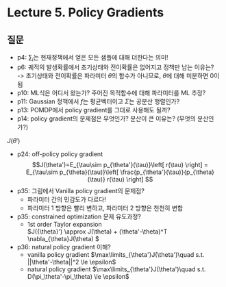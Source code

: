 # Lecture 5. Policy Gradients

## 질문
- p4: $\sum_i$는 현재정책에서 얻은 모든 샘플에 대해 더한다는 의미!
- p6: 궤적의 발생확률에서 초기상태와 전이확률은 없어지고 정책만 남는 이유는?  
  -> 초기상태와 전이확률은 파라미터 $\theta$의 함수가 아니므로, $\theta$에 대해 미분하면 0이 됨
- p10: ML식은 어디서 왔는가? 주어진 목적함수에 대해 파라미터를 ML 추정?
- p11: Gaussian 정책에서 $f$는 평균벡터이고 $\Sigma$는 공분산 행렬인가?
- p13: POMDP에서 policy gradient를 그대로 사용해도 될까?
- p14: policy gradient의 문제점은 무엇인가? 분산이 큰 이유는? (무엇의 분산인가?)

$J(\theta')$
  
- p24: off-policy policy gradient
  $$J(\theta')=E_{\tau\sim p_{\theta'}(\tau)}\left[ r(\tau) \right]
  = E_{\tau\sim p_{\theta}(\tau)}\left[ \frac{p_{\theta'}(\tau)}{p_{\theta}(\tau)} r(\tau) \right] $$
- p35: 그림에서 Vanilla policy gradient의 문제점?
  - 파라미터 간의 민감도가 다르다!
  - 파라미터 1 방향은 빨리 변하고, 파라미터 2 방향은 천천히 변함 
- p35: constrained optimization 문제 유도과정?  
  - 1st order Taylor expansion  
    $J({\theta}') \approx J(\theta) + (\theta'-\theta)^T \nabla_{\theta}J(\theta) $
- p36: natural policy gradient 이해?  
  - vanilla policy gradient
    $\max\limits_{\theta'}J(\theta')\quad s.t. ||\theta'-\theta||^2 \le \epsilon$
  - natural policy gradient
    $\max\limits_{\theta'}J(\theta')\quad s.t. D(\pi_\theta'-\pi_\theta) \le \epsilon$
   
  



